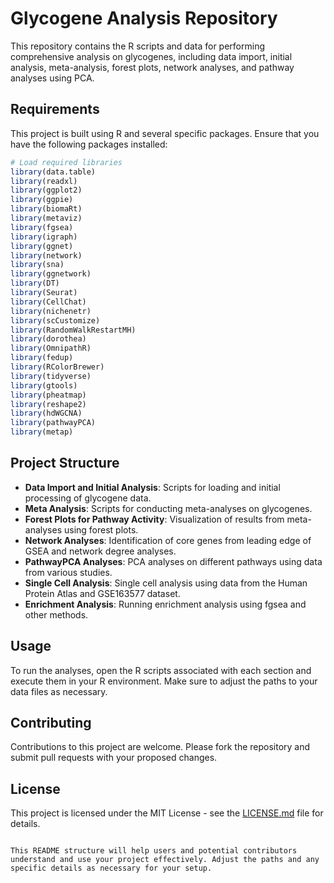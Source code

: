# Glycogene Analysis Repository

This repository contains the R scripts and data for performing comprehensive analysis on glycogenes, including data import, initial analysis, meta-analysis, forest plots, network analyses, and pathway analyses using PCA.

## Requirements

This project is built using R and several specific packages. Ensure that you have the following packages installed:

```R
# Load required libraries
library(data.table)
library(readxl)
library(ggplot2)
library(ggpie)
library(biomaRt)
library(metaviz)
library(fgsea)
library(igraph)
library(ggnet)
library(network)
library(sna)
library(ggnetwork)
library(DT)
library(Seurat)
library(CellChat)
library(nichenetr)
library(scCustomize)
library(RandomWalkRestartMH)
library(dorothea)
library(OmnipathR)
library(fedup)
library(RColorBrewer)
library(tidyverse)
library(gtools)
library(pheatmap)
library(reshape2)
library(hdWGCNA)
library(pathwayPCA)
library(metap)
```

## Project Structure

- **Data Import and Initial Analysis**: Scripts for loading and initial processing of glycogene data.
- **Meta Analysis**: Scripts for conducting meta-analyses on glycogenes.
- **Forest Plots for Pathway Activity**: Visualization of results from meta-analyses using forest plots.
- **Network Analyses**: Identification of core genes from leading edge of GSEA and network degree analyses.
- **PathwayPCA Analyses**: PCA analyses on different pathways using data from various studies.
- **Single Cell Analysis**: Single cell analysis using data from the Human Protein Atlas and GSE163577 dataset.
- **Enrichment Analysis**: Running enrichment analysis using fgsea and other methods.

## Usage

To run the analyses, open the R scripts associated with each section and execute them in your R environment. Make sure to adjust the paths to your data files as necessary.

## Contributing

Contributions to this project are welcome. Please fork the repository and submit pull requests with your proposed changes.

## License

This project is licensed under the MIT License - see the [LICENSE.md](LICENSE.md) file for details.
```

This README structure will help users and potential contributors understand and use your project effectively. Adjust the paths and any specific details as necessary for your setup.
